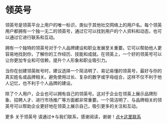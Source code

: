 # 领英号

领英号是领英平台上用户的唯一标识，类似于其他社交网络上的用户名。每个领英用户都拥有一个独一无二的领英号，通过它可以找到用户的个人资料和动态，也可以通过它进行联系和互动。

拥有一个独特的领英号对于个人品牌建设和职业发展至关重要。它可以帮助他人更容易地找到你，了解你的工作经历、技能和成就。在领英上，一个好的领英号可以让你更加专业和可信赖，提升个人形象和职业吸引力。

当你在创建领英账号时，建议选择一个简洁明了、易记易懂的领英号，最好与你的真实姓名或品牌相关。避免使用过长、复杂的数字或字母组合，这样不仅不利于他人记忆，也不利于个人品牌的建设。

除了个人用户，企业也可以拥有自己的领英号。这对于企业在领英上展示品牌形象、招聘人才、进行市场推广等方面都非常重要。一个简洁明了、与品牌相关的领英号可以帮助企业更好地在领英上展示自己，吸引更多的关注和互动。

更多 关于领英号 请通过✈与我们联系，感谢阅读，谢谢！[点✈这里联系](https://gg.k02.cc)